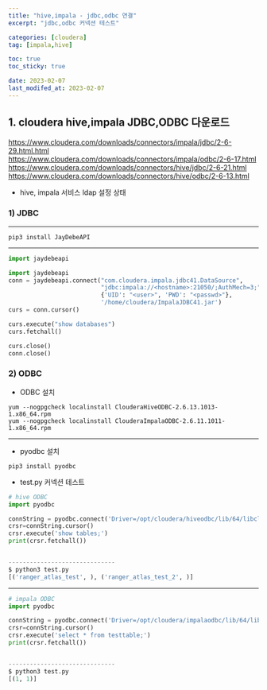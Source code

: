 ```yaml
---
title: "hive,impala - jdbc,odbc 연결"
excerpt: "jdbc,odbc 커넥션 테스트"

categories: [cloudera]
tag: [impala,hive]

toc: true
toc_sticky: true

date: 2023-02-07
last_modifed_at: 2023-02-07
---
```




## 1. cloudera hive,impala JDBC,ODBC 다운로드
 https://www.cloudera.com/downloads/connectors/impala/jdbc/2-6-29.html.html
 https://www.cloudera.com/downloads/connectors/impala/odbc/2-6-17.html
 https://www.cloudera.com/downloads/connectors/hive/jdbc/2-6-21.html
 https://www.cloudera.com/downloads/connectors/hive/odbc/2-6-13.html

* hive, impala 서비스 ldap 설정 상태

### 1) JDBC
* * *
```
pip3 install JayDebeAPI
```
* * *

```python
import jaydebeapi

import jaydebeapi
conn = jaydebeapi.connect("com.cloudera.impala.jdbc41.DataSource",
                          "jdbc:impala://<hostname>:21050/;AuthMech=3;",
                          {'UID': "<user>", 'PWD': "<passwd>"},
                          '/home/cloudera/ImpalaJDBC41.jar')
curs = conn.cursor()

curs.execute("show databases")
curs.fetchall()

curs.close()
conn.close()​
```


### 2) ODBC
* ODBC 설치
```
yum --nogpgcheck localinstall ClouderaHiveODBC-2.6.13.1013-1.x86_64.rpm
yum --nogpgcheck localinstall ClouderaImpalaODBC-2.6.11.1011-1.x86_64.rpm
```
* * *
* pyodbc 설치
```
pip3 install pyodbc
```
* test.py 커넥션 테스트
```python
# hive ODBC
import pyodbc

connString = pyodbc.connect('Driver=/opt/cloudera/hiveodbc/lib/64/libclouderahiveodbc64.so;Host=<hostname>;Port=10000;AuthMech=3;UID=<user>;PWD=<passwd>;',autocommit=True)
crsr=connString.cursor()
crsr.execute('show tables;')
print(crsr.fetchall())


------------------------------
$ python3 test.py
[('ranger_atlas_test', ), ('ranger_atlas_test_2', )]
```
* * *
```python
# impala ODBC
import pyodbc

connString = pyodbc.connect('Driver=/opt/cloudera/impalaodbc/lib/64/libclouderaimpalaodbc64.so;Host=<hostname>;Port=10000;AuthMech=3;UID=<user>;PWD=<passwd>;',autocommit=True)
crsr=connString.cursor()
crsr.execute('select * from testtable;')
print(crsr.fetchall())


------------------------------
$ python3 test.py
[(1, 1)]
```